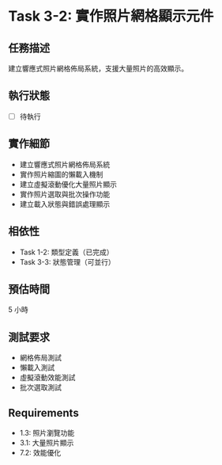 # Task 3-2: 實作照片網格顯示元件

## 任務描述

建立響應式照片網格佈局系統，支援大量照片的高效顯示。

## 執行狀態

- [ ] 待執行

## 實作細節

- 建立響應式照片網格佈局系統
- 實作照片縮圖的懶載入機制
- 建立虛擬滾動優化大量照片顯示
- 實作照片選取與批次操作功能
- 建立載入狀態與錯誤處理顯示

## 相依性

- Task 1-2: 類型定義（已完成）
- Task 3-3: 狀態管理（可並行）

## 預估時間

5 小時

## 測試要求

- 網格佈局測試
- 懶載入測試
- 虛擬滾動效能測試
- 批次選取測試

## Requirements

- 1.3: 照片瀏覽功能
- 3.1: 大量照片顯示
- 7.2: 效能優化
